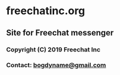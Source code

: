 # freechatinc.org
## Site for Freechat messenger 
### Copyright (C) 2019 Freechat Inc
### Contact: bogdyname@gmail.com